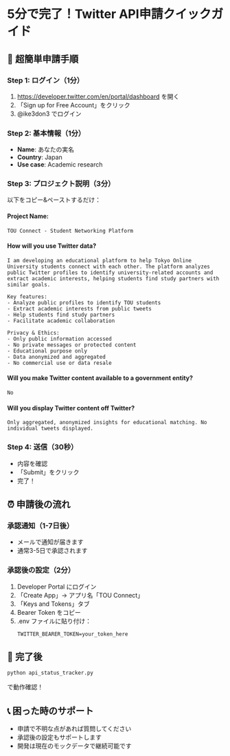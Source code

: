 # 5分で完了！Twitter API申請クイックガイド

## 🚀 超簡単申請手順

### Step 1: ログイン（1分）
1. https://developer.twitter.com/en/portal/dashboard を開く
2. 「Sign up for Free Account」をクリック
3. @ike3don3 でログイン

### Step 2: 基本情報（1分）
- **Name**: あなたの実名
- **Country**: Japan
- **Use case**: Academic research

### Step 3: プロジェクト説明（3分）
以下をコピー&ペーストするだけ：

#### Project Name:
```
TOU Connect - Student Networking Platform
```

#### How will you use Twitter data?
```
I am developing an educational platform to help Tokyo Online University students connect with each other. The platform analyzes public Twitter profiles to identify university-related accounts and extract academic interests, helping students find study partners with similar goals.

Key features:
- Analyze public profiles to identify TOU students
- Extract academic interests from public tweets
- Help students find study partners
- Facilitate academic collaboration

Privacy & Ethics:
- Only public information accessed
- No private messages or protected content
- Educational purpose only
- Data anonymized and aggregated
- No commercial use or data resale
```

#### Will you make Twitter content available to a government entity?
```
No
```

#### Will you display Twitter content off Twitter?
```
Only aggregated, anonymized insights for educational matching. No individual tweets displayed.
```

### Step 4: 送信（30秒）
- 内容を確認
- 「Submit」をクリック
- 完了！

## ⏰ 申請後の流れ

### 承認通知（1-7日後）
- メールで通知が届きます
- 通常3-5日で承認されます

### 承認後の設定（2分）
1. Developer Portal にログイン
2. 「Create App」→ アプリ名「TOU Connect」
3. 「Keys and Tokens」タブ
4. Bearer Token をコピー
5. .env ファイルに貼り付け：
   ```
   TWITTER_BEARER_TOKEN=your_token_here
   ```

## 🎉 完了後
```bash
python api_status_tracker.py
```
で動作確認！

## 📞 困った時のサポート
- 申請で不明な点があれば質問してください
- 承認後の設定もサポートします
- 開発は現在のモックデータで継続可能です